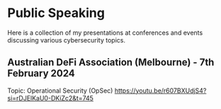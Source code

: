 # Public Speaking

Here is a collection of my presentations at conferences and events discussing various cybersecurity topics.

## Australian DeFi Association (Melbourne) - 7th February 2024
Topic: Operational Security (OpSec)
https://youtu.be/r607BXUdjS4?si=rDJElKaU0-DKiZc2&t=745
